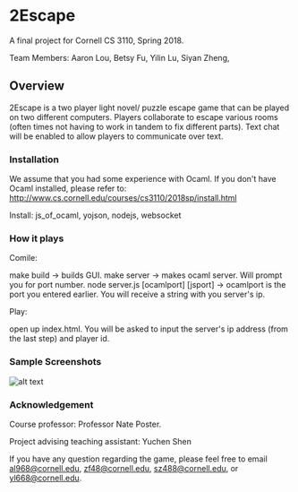 # 2Escape
A final project for Cornell CS 3110, Spring 2018.

Team Members: Aaron Lou, Betsy Fu, Yilin Lu, Siyan Zheng, 
 
## Overview
2Escape is a two player light novel/ puzzle escape game that can be played on two different computers. Players collaborate to escape various rooms (often times not having to work in tandem to fix different parts). Text chat will be enabled to allow players to communicate over text. 

### Installation
We assume that you had some experience with Ocaml. If you don't have Ocaml installed, please refer to: http://www.cs.cornell.edu/courses/cs3110/2018sp/install.html

Install: js_of_ocaml, yojson, nodejs, websocket

### How it plays
Comile: 

 make build -> builds GUI.
 make server -> makes ocaml server. Will prompt you for port number.
 node server.js [ocamlport] [jsport] -> ocamlport is the port you entered earlier. You will receive a string with you server's ip. 
 
Play: 
 
 open up index.html. You will be asked to input the server's ip address (from the last step) and player id.

### Sample Screenshots

![alt text](https://raw.githubusercontent.com/betsyfu/2Escape/screen.png)

### Acknowledgement
Course professor: Professor Nate Poster. 

Project advising teaching assistant: Yuchen Shen

If you have any question regarding the game, please feel free to email al968@cornell.edu, zf48@cornell.edu, sz488@cornell.edu, or yl668@cornell.edu.



 

